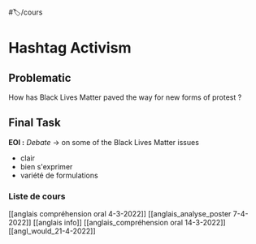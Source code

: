 #🏷️/cours 
# Hashtag Activism
## Problematic
How has Black Lives Matter paved the way for new forms of protest ? 
## Final Task
**EOI :** *Debate* -> on some of the Black Lives Matter issues 
- clair
- bien s'exprimer
- variété de formulations
### Liste de cours
[[anglais compréhension oral 4-3-2022]]
[[anglais_analyse_poster 7-4-2022]]
[[anglais info]]
[[anglais_compréhension oral 14-3-2022]]
[[angl_would_21-4-2022]]